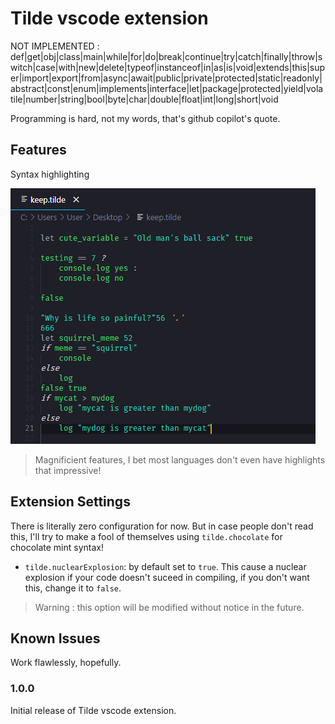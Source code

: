 # Tilde vscode extension

NOT IMPLEMENTED :
def|get|obj|class|main|while|for|do|break|continue|try|catch|finally|throw|switch|case|with|new|delete|typeof|instanceof|in|as|is|void|extends|this|super|import|export|from|async|await|public|private|protected|static|readonly|abstract|const|enum|implements|interface|let|package|protected|yield|volatile|number|string|bool|byte|char|double|float|int|long|short|void

Programming is hard, not my words, that's github copilot's quote.

## Features

Syntax highlighting

![features](img/features.png)

> Magnificient features, I bet most languages don't even have highlights that impressive!

## Extension Settings

There is literally zero configuration for now. But in case people don't read this, I'll try to make a fool of themselves using `tilde.chocolate` for chocolate mint syntax!

- `tilde.nuclearExplosion`: by default set to `true`. This cause a nuclear explosion if your code doesn't suceed in compiling, if you don't want this, change it to `false`.

> Warning : this option will be modified without notice in the future.

## Known Issues

Work flawlessly, hopefully.

### 1.0.0

Initial release of Tilde vscode extension.
